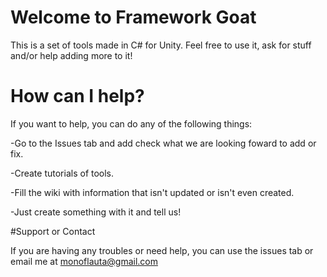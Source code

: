 # Welcome to Framework Goat
This is a set of tools made in C# for Unity. Feel free to use it, ask for stuff and/or help adding more to it!

# How can I help?

If you want to help, you can do any of the following things:

-Go to the Issues tab and add check what we are looking foward to add or fix.

-Create tutorials of tools.

-Fill the wiki with information that isn't updated or isn't even created.

-Just create something with it and tell us!

#Support or Contact

If you are having any troubles or need help, you can use the issues tab or email me at monoflauta@gmail.com

